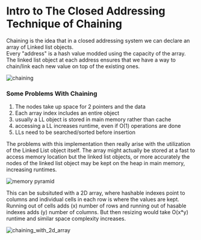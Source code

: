 # Intro to The Closed Addressing Technique of Chaining

Chaining is the idea that in a closed addressing system we can declare an array of Linked list objects.<br>
Every "address" is a hash value modded using the capacity of the array.<br>
The linked list object at each address ensures that we have a way to chain/link each new value on top of the existing ones.

![chaining](https://github.com/user-attachments/assets/26e87783-22f3-4b92-afd0-084c43ef6f4b)

### Some Problems With Chaining

1. The nodes take up space for 2 pointers and the data
2. Each array index includes an entire object 
3. usually a LL object is stored in main memory rather than cache
4. accessing a LL increases runtime, even if O(1) operations are done
5. LLs need to be searched/sorted before insertion

The problems with this implementation then really arise with the utilization of the Linked List object itself. The array might actually be stored at a fast to access memory location but the linked list objects, or more accurately the nodes of the linked list object may be kept on the heap in main memory, increasing runtimes. 

![memory pyramid](https://github.com/user-attachments/assets/343f96c5-a3e9-4e16-acc8-49eb43747cf0)

This can be subsituted with a 2D array, where hashable indexes point to columns and individual cells in each row is where the values are kept. Running out of cells adds (x) number of rows and running out of hasable indexes adds (y) number of columns. But then resizing would take O(x*y) runtime and similar space complexity increases.

![chaining_with_2d_array](https://github.com/user-attachments/assets/eb4b44d7-2b81-4a2c-9f9c-b6d82bf00653)

